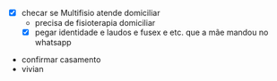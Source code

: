 - [x] checar se Multifisio atende domiciliar
	- precisa de fisioterapia domiciliar
	- [x] pegar identidade e laudos e fusex e etc. que a mãe mandou no whatsapp
- confirmar casamento
- vivian
